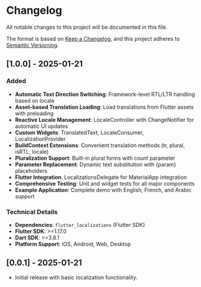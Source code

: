 # Changelog

All notable changes to this project will be documented in this file.

The format is based on [Keep a Changelog](https://keepachangelog.com/en/1.0.0/),
and this project adheres to [Semantic Versioning](https://semver.org/spec/v2.0.0.html).

## [1.0.0] - 2025-01-21

### Added
- **Automatic Text Direction Switching**: Framework-level RTL/LTR handling based on locale
- **Asset-based Translation Loading**: Load translations from Flutter assets with preloading
- **Reactive Locale Management**: LocaleController with ChangeNotifier for automatic UI updates
- **Custom Widgets**: TranslatedText, LocaleConsumer, LocalizationProvider
- **BuildContext Extensions**: Convenient translation methods (tr, plural, isRTL, locale)
- **Pluralization Support**: Built-in plural forms with count parameter
- **Parameter Replacement**: Dynamic text substitution with {param} placeholders
- **Flutter Integration**: LocalizationsDelegate for MaterialApp integration
- **Comprehensive Testing**: Unit and widget tests for all major components
- **Example Application**: Complete demo with English, French, and Arabic support

### Technical Details
- **Dependencies**: `flutter_localizations` (Flutter SDK)
- **Flutter SDK**: >=1.17.0
- **Dart SDK**: >=3.8.1
- **Platform Support**: iOS, Android, Web, Desktop

## [0.0.1] - 2025-01-21

* Initial release with basic localization functionality.
